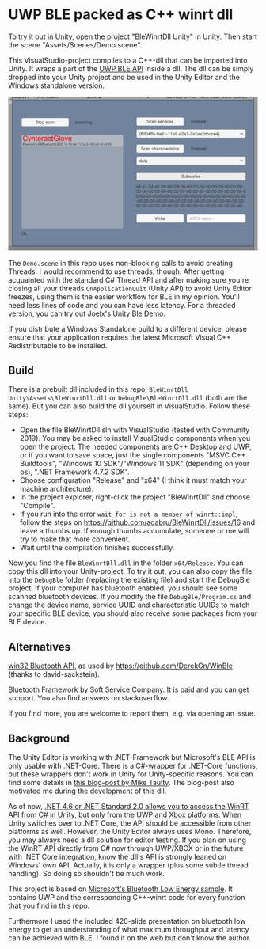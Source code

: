 # UWP BLE packed as C++ winrt dll

To try it out in Unity, open the project "BleWinrtDll Unity" in Unity. Then start the scene "Assets/Scenes/Demo.scene".

This VisualStudio-project compiles to a C++-dll that can be imported into Unity. It wraps a part of the [UWP BLE API](https://docs.microsoft.com/de-de/windows/uwp/devices-sensors/bluetooth-low-energy-overview) inside a dll. The dll can be simply dropped into your Unity project and be used in the Unity Editor and the Windows standalone version.

![Screenshot of the demo scene.](screen.jpg)

The `Demo.scene` in this repo uses non-blocking calls to avoid creating Threads. I would recommend to use threads, though. After getting acquainted with the standard C# Thread API and after making sure you're closing all your threads `OnApplicationQuit` (Unity API) to avoid Unity Editor freezes, using them is the easier workflow for BLE in my opinion. You'll need less lines of code and you can have less latency. For a threaded version, you can try out [Joelx's Unity Ble Demo](https://github.com/Joelx/BleWinrtDll-Unity-Demo).

If you distribute a Windows Standalone build to a different device, please ensure that your application requires the latest Microsoft Visual C++ Redistributable to be installed.

## Build

There is a prebuilt dll included in this repo, `BleWinrtDll Unity\Assets\BleWinrtDll.dll` or `DebugBle\BleWinrtDll.dll` (both are the same). But you can also build the dll yourself in VisualStudio. Follow these steps:

- Open the file BleWinrtDll.sln with VisualStudio (tested with Community 2019). You may be asked to install VisualStudio components when you open the project. The needed components are C++ Desktop and UWP, or if you want to save space, just the single components "MSVC C++ Buildtools", "Windows 10 SDK"/"Windows 11 SDK" (depending on your os), ".NET Framework 4.7.2 SDK".
- Choose configuration "Release" and "x64" (I think it must match your machine architecture).
- In the project explorer, right-click the project "BleWinrtDll" and choose "Compile".
- If you run into the error `wait_for is not a member of winrt::impl`, follow the steps on https://github.com/adabru/BleWinrtDll/issues/16 and leave a thumbs up. If enough thumbs accumulate, someone or me will try to make that more convenient.
- Wait until the compilation finishes successfully.

Now you find the file `BleWinrtDll.dll` in the folder `x64/Release`. You can copy this dll into your Unity-project. To try it out, you can also copy the file into the `DebugBle` folder (replacing the existing file) and start the DebugBle project. If your computer has bluetooth enabled, you should see some scanned bluetooth devices. If you modify the file `DebugBle/Program.cs` and change the device name, service UUID and characteristic UUIDs to match your specific BLE device, you should also receive some packages from your BLE device.

## Alternatives
[win32 Bluetooth API](https://docs.microsoft.com/en-us/windows/win32/api/_bluetooth/), as used by <https://github.com/DerekGn/WinBle> (thanks to david-sackstein).

[Bluetooth Framework](https://www.btframework.com/bluetoothframework.htm) by Soft Service Company. It is paid and you can get support. You also find answers on stackoverflow.

If you find more, you are welcome to report them, e.g. via opening an issue.

## Background

The Unity Editor is working with .NET-Framework but Microsoft's BLE API is only usable with .NET-Core. There is a C#-wrapper for .NET-Core functions, but these wrappers don't work in Unity for Unity-specific reasons. You can find some details in [this blog-post by Mike Taulty](https://mtaulty.com/2019/03/22/rough-notes-on-experiments-with-uwp-apis-in-the-unity-editor-with-c-winrt/). The blog-post also motivated me during the development of this dll.

As of now, [.NET 4.6 or .NET Standard 2.0 allows you to access the WinRT API from C\# in Unity, but only from the UWP and Xbox platforms.](https://docs.unity3d.com/Manual/windowsstore-scripts.html) When Unity switches over to .NET Core, the API should be accessible from other platforms as well. However, the Unity Editor always uses Mono. Therefore, you may always need a dll solution for editor testing. If you plan on using the WinRT API directly from C\# now through UWP/XBOX or in the future with .NET Core integration, know the dll's API is strongly leaned on Windows' own API. Actually, it is only a wrapper (plus some subtle thread handling). So doing so shouldn't be much work.

This project is based on [Microsoft's Bluetooth Low Energy sample](https://docs.microsoft.com/en-us/samples/microsoft/windows-universal-samples/bluetoothle/). It contains UWP and the corresponding C++-winrt code for every function that you find in this repo.

Furthermore I used the included 420-slide presentation on bluetooth low energy to get an understanding of what maximum throughput and latency can be achieved with BLE. I found it on the web but don't know the author.
